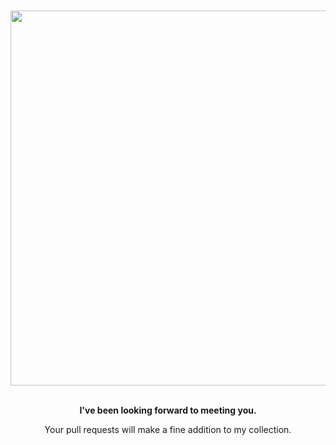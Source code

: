 <div align="center">
    <br>
    <br>
    <img width="600" src="img/helloThere.gif"/>
    <br/>
    <br/>
    <p><strong>I've been looking forward to meeting you.</strong></p>
    <p>Your pull requests will make a fine addition to my collection.</p>
    </div>
</div>
